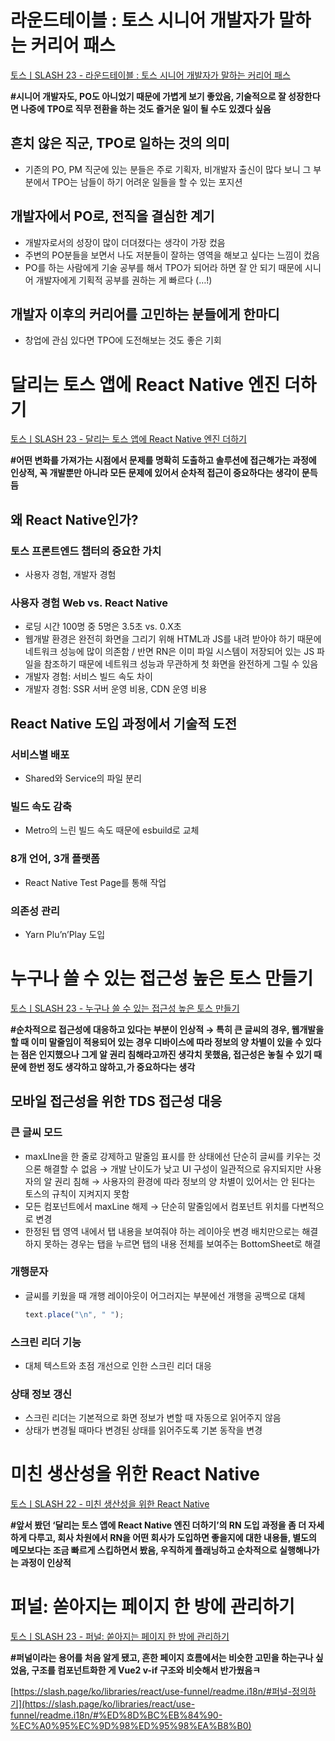 # 라운드테이블 : 토스 시니어 개발자가 말하는 커리어 패스

[토스ㅣSLASH 23 - 라운드테이블 : 토스 시니어 개발자가 말하는 커리어 패스](https://youtu.be/Y96tr9SVNy8)

**#시니어 개발자도, PO도 아니었기 때문에 가볍게 보기 좋았음, 기술적으로 잘 성장한다면 나중에 TPO로 직무 전환을 하는 것도 즐거운 일이 될 수도 있겠다 싶음**

## 흔치 않은 직군, TPO로 일하는 것의 의미

- 기존의 PO, PM 직군에 있는 분들은 주로 기획자, 비개발자 출신이 많다 보니 그 부분에서 TPO는 남들이 하기 어려운 일들을 할 수 있는 포지션

## 개발자에서 PO로, 전직을 결심한 계기

- 개발자로서의 성장이 많이 더뎌졌다는 생각이 가장 컸음
- 주변의 PO분들을 보면서 나도 저분들이 잘하는 영역을 해보고 싶다는 느낌이 컸음
- PO를 하는 사람에게 기술 공부를 해서 TPO가 되어라 하면 잘 안 되기 때문에 시니어 개발자에게 기획적 공부를 권하는 게 빠르다 (…!)

## 개발자 이후의 커리어를 고민하는 분들에게 한마디

- 창업에 관심 있다면 TPO에 도전해보는 것도 좋은 기회

# 달리는 토스 앱에 React Native 엔진 더하기

[토스ㅣSLASH 23 - 달리는 토스 앱에 React Native 엔진 더하기](https://youtu.be/6H9WQDRFZYg)

**#어떤 변화를 가져가는 시점에서 문제를 명확히 도출하고 솔루션에 접근해가는 과정에 인상적, 꼭 개발뿐만 아니라 모든 문제에 있어서 순차적 접근이 중요하다는 생각이 문득 듬**

## 왜 React Native인가?

### 토스 프론트엔드 챕터의 중요한 가치

- 사용자 경험, 개발자 경험

### 사용자 경험 Web vs. React Native

- 로딩 시간 100명 중 5명은 3.5초 vs. 0.X초
- 웹개발 환경은 완전히 화면을 그리기 위해 HTML과 JS를 내려 받아야 하기 때문에 네트워크 성능에 많이 의존함 / 반면 RN은 이미 파일 시스템이 저장되어 있는 JS 파일을 참조하기 때문에 네트워크 성능과 무관하게 첫 화면을 완전하게 그릴 수 있음
- 개발자 경험: 서비스 빌드 속도 차이
- 개발자 경험: SSR 서버 운영 비용, CDN 운영 비용

## React Native 도입 과정에서 기술적 도전

### 서비스별 배포

- Shared와 Service의 파일 분리

### 빌드 속도 감축

- Metro의 느린 빌드 속도 때문에 esbuild로 교체

### 8개 언어, 3개 플랫폼

- React Native Test Page를 통해 작업

### 의존성 관리

- Yarn Plu’n’Play 도입

# 누구나 쓸 수 있는 접근성 높은 토스 만들기

[토스ㅣSLASH 23 - 누구나 쓸 수 있는 접근성 높은 토스 만들기](https://youtu.be/_GwTZnhLcDI)

**#순차적으로 접근성에 대응하고 있다는 부분이 인상적 → 특히 큰 글씨의 경우, 웹개발을 할 때 이미 말줄임이 적용되어 있는 경우 디바이스에 따라 정보의 양 차별이 있을 수 있다는 점은 인지했으나 그게 알 권리 침해라고까진 생각치 못했음, 접근성은 놓칠 수 있기 때문에 한번 정도 생각하고 않하고,가 중요하다는 생각** 

## 모바일 접근성을 위한 TDS 접근성 대응

### 큰 글씨 모드

- maxLIne을 한 줄로 강제하고 말줄임 표시를 한 상태에선 단순히 글씨를 키우는 것으론 해결할 수 없음 → 개발 난이도가 낮고 UI 구성이 일관적으로 유지되지만 사용자의 알 권리 침해 → 사용자의 환경에 따라 정보의 양 차별이 있어서는 안 된다는 토스의 규칙이 지켜지지 못함
- 모든 컴포넌트에서 maxLine 해제 → 단순히 말줄임에서 컴포넌트 위치를 다변적으로 변경
- 한정된 탭 영역 내에서 탭 내용을 보여줘야 하는 레이아웃 변경 배치만으로는 해결하지 못하는 경우는 탭을 누르면 탭의 내용 전체를 보여주는 BottomSheet로 해결

### 개행문자

- 글씨를 키웠을 때 개행 레이아웃이 어그러지는 부분에선 개행을 공백으로 대체
    
    ```jsx
    text.place("\n", " ");
    ```
    

### 스크린 리더 기능

- 대체 텍스트와 초점 개선으로 인한 스크린 리더 대응

### 상태 정보 갱신

- 스크린 리더는 기본적으로 화면 정보가 변할 때 자동으로 읽어주지 않음
- 상태가 변경될 때마다 변경된 상태를 읽어주도록 기본 동작을 변경

# 미친 생산성을 위한 React Native

[토스ㅣSLASH 22 - 미친 생산성을 위한 React Native](https://youtu.be/b_6CjuvVg8o)

**#앞서 봤던 ‘달리는 토스 앱에 React Native 엔진 더하기’의 RN 도입 과정을 좀 더 자세하게 다루고, 회사 차원에서 RN을 어떤 회사가 도입하면 좋을지에 대한 내용들, 별도의 메모보다는 조금 빠르게 스킵하면서 봤음, 우직하게 플래닝하고 순차적으로 실행해나가는 과정이 인상적**

# 퍼널: 쏟아지는 페이지 한 방에 관리하기

[토스ㅣSLASH 23 - 퍼널: 쏟아지는 페이지 한 방에 관리하기](https://youtu.be/NwLWX2RNVcw)

**#퍼널이라는 용어를 처음 알게 됐고, 흔한 페이지 흐름에서는 비슷한 고민을 하는구나 싶었음, 구조를 컴포넌트화한 게 Vue2 v-if 구조와 비슷해서 반가웠음ㅋ**

[https://slash.page/ko/libraries/react/use-funnel/readme.i18n/#퍼널-정의하기](https://slash.page/ko/libraries/react/use-funnel/readme.i18n/#%ED%8D%BC%EB%84%90-%EC%A0%95%EC%9D%98%ED%95%98%EA%B8%B0)